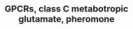 ---
annotations:
- type: Pathway Ontology
  value: G protein mediated signaling pathway
authors:
- 169.230.77.174
- MaintBot
- Christine Chichester
- Eweitz
description: ''
last-edited: 2021-05-16
organisms:
- Rattus norvegicus
redirect_from:
- /index.php/Pathway:WP42
- /instance/WP42
schema-jsonld:
- '@context': https://schema.org/
  '@id': https://wikipathways.github.io/pathways/WP42.html
  '@type': Dataset
  creator:
    '@type': Organization
    name: WikiPathways
  description: ''
  keywords:
  - Grm5
  - Casr
  - Grm4
  - Grm2
  - Grm7
  - GRM3
  - Gprc5d
  - Grm6
  - Gabbr2
  - Gprc5a
  - Grm1
  - Gprc5c
  - Grm8
  - Gprc5b
  - Gabbr1
  license: CC0
  name: GPCRs, class C metabotropic glutamate, pheromone
seo: CreativeWork
title: GPCRs, class C metabotropic glutamate, pheromone
wpid: WP42
---